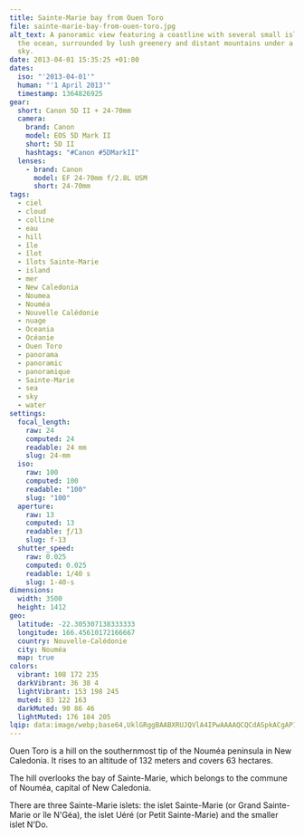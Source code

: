 ```yaml
---
title: Sainte-Marie bay from Ouen Toro
file: sainte-marie-bay-from-ouen-toro.jpg
alt_text: A panoramic view featuring a coastline with several small islands in
  the ocean, surrounded by lush greenery and distant mountains under a cloudy
  sky.
date: 2013-04-01 15:35:25 +01:00
dates:
  iso: "'2013-04-01'"
  human: "'1 April 2013'"
  timestamp: 1364826925
gear:
  short: Canon 5D II + 24-70mm
  camera:
    brand: Canon
    model: EOS 5D Mark II
    short: 5D II
    hashtags: "#Canon #5DMarkII"
  lenses:
    - brand: Canon
      model: EF 24-70mm f/2.8L USM
      short: 24-70mm
tags:
  - ciel
  - cloud
  - colline
  - eau
  - hill
  - île
  - îlot
  - îlots Sainte-Marie
  - island
  - mer
  - New Caledonia
  - Noumea
  - Nouméa
  - Nouvelle Calédonie
  - nuage
  - Oceania
  - Océanie
  - Ouen Toro
  - panorama
  - panoramic
  - panoramique
  - Sainte-Marie
  - sea
  - sky
  - water
settings:
  focal_length:
    raw: 24
    computed: 24
    readable: 24 mm
    slug: 24-mm
  iso:
    raw: 100
    computed: 100
    readable: "100"
    slug: "100"
  aperture:
    raw: 13
    computed: 13
    readable: ƒ/13
    slug: f-13
  shutter_speed:
    raw: 0.025
    computed: 0.025
    readable: 1/40 s
    slug: 1-40-s
dimensions:
  width: 3500
  height: 1412
geo:
  latitude: -22.305307138333333
  longitude: 166.45610172166667
  country: Nouvelle-Calédonie
  city: Nouméa
  map: true
colors:
  vibrant: 108 172 235
  darkVibrant: 36 38 4
  lightVibrant: 153 198 245
  muted: 83 122 163
  darkMuted: 90 86 46
  lightMuted: 176 184 205
lqip: data:image/webp;base64,UklGRggBAABXRUJQVlA4IPwAAAAQCQCdASpkACgAP12Yw1iyvagjs9dt+7AriU1cyu/S/LVSPTstxKZ0jBGDpk0ZiV7vXrhezCJDxZfiPJBoulsv269GWpNdzqaqfA4qsl4kgAAAXre0Pu6BStOR2PcHqx9ri+dWQFQ4ZesrWgwZZAn++7jyJCQjGNMZ41Mf6WMGyNFV2iAzfNVOm1Lqquk8u97V1H6B9DeF83ybXUbyV9i1Rqn+OCDbJzveFxXYoB6DlylJ3EmRzuvq2eOFp8TNOQS0fnhZoGRHP1z68peyQOgaoYAr/JUGgp9+6IjLSC8F1pAfaNYAoiOhTYMIPBd9HYyd3nYAsu5HTJ90AAA=
---
```


Ouen Toro is a hill on the southernmost tip of the Nouméa peninsula in New Caledonia. It rises to an altitude of 132 meters and covers 63 hectares.

The hill overlooks the bay of Sainte-Marie, which belongs to the commune of Nouméa, capital of New Caledonia.

There are three Sainte-Marie islets: the islet Sainte-Marie (or Grand Sainte-Marie or île N'Géa), the islet Uéré (or Petit Sainte-Marie) and the smaller islet N'Do.
